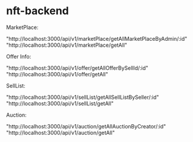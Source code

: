 # nft-backend

MarketPlace:

"http://localhost:3000/api/v1/marketPlace/getAllMarketPlaceByAdmin/:id"
"http://localhost:3000/api/v1/marketPlace/getAll"

Offer Info:

"http://localhost:3000/api/v1/offer/getAllOfferBySellId/:id"
"http://localhost:3000/api/v1/offer/getAll"

SellList:

"http://localhost:3000/api/v1/sellList/getAllSellListBySeller/:id"
"http://localhost:3000/api/v1/sellList/getAll"

Auction:

"http://localhost:3000/api/v1/auction/getAllAuctionByCreator/:id"
"http://localhost:3000/api/v1/auction/getAll"
